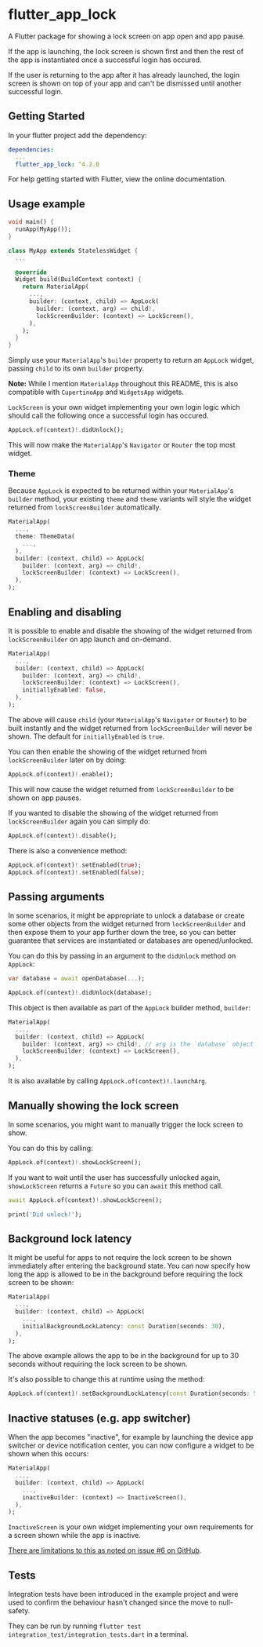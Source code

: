 # flutter_app_lock

A Flutter package for showing a lock screen on app open and app pause.

If the app is launching, the lock screen is shown first and then the rest of the app is instantiated once a successful login has occured.

If the user is returning to the app after it has already launched, the login screen is shown on top of your app and can't be dismissed until another successful login.

## Getting Started

In your flutter project add the dependency:

```yaml
dependencies:
  ...
  flutter_app_lock: ^4.2.0
```

For help getting started with Flutter, view the online documentation.

## Usage example

```dart
void main() {
  runApp(MyApp());
}

class MyApp extends StatelessWidget {
  ...

  @override
  Widget build(BuildContext context) {
    return MaterialApp(
      ...,
      builder: (context, child) => AppLock(
        builder: (context, arg) => child!,
        lockScreenBuilder: (context) => LockScreen(),
      ),
    );
  }
}
```

Simply use your `MaterialApp`'s `builder` property to return an `AppLock` widget, passing `child` to its own `builder` property.

**Note:** While I mention `MaterialApp` throughout this README, this is also compatible with `CupertinoApp` and `WidgetsApp` widgets.

`LockScreen` is your own widget implementing your own login logic which should call the following once a successful login has occured.

```dart
AppLock.of(context)!.didUnlock();
```

This will now make the `MaterialApp`'s `Navigator` or `Router` the top most widget.

### Theme

Because `AppLock` is expected to be returned within your `MaterialApp`'s `builder` method, your existing `theme` and `theme` variants will style the widget returned from `lockScreenBuilder` automatically.

```dart
MaterialApp(
  ...,
  theme: ThemeData(
    ...,
  ),
  builder: (context, child) => AppLock(
    builder: (context, arg) => child!,
    lockScreenBuilder: (context) => LockScreen(),
  ),
);
```

## Enabling and disabling

It is possible to enable and disable the showing of the widget returned from `lockScreenBuilder` on app launch and on-demand.

```dart
MaterialApp(
  ...,
  builder: (context, child) => AppLock(
    builder: (context, arg) => child!,
    lockScreenBuilder: (context) => LockScreen(),
    initiallyEnabled: false,
  ),
);
```

The above will cause `child` (your `MaterialApp`'s `Navigator` or `Router`) to be built instantly and the widget returned from `lockScreenBuilder` will never be shown. The default for `initiallyEnabled` is `true`.

You can then enable the showing of the widget returned from `lockScreenBuilder` later on by doing:

```dart
AppLock.of(context)!.enable();
```

This will now cause the widget returned from `lockScreenBuilder` to be shown on app pauses.

If you wanted to disable the showing of the widget returned from `lockScreenBuilder` again you can simply do:

```dart
AppLock.of(context)!.disable();
```

There is also a convenience method:

```dart
AppLock.of(context)!.setEnabled(true);
AppLock.of(context)!.setEnabled(false);
```

## Passing arguments

In some scenarios, it might be appropriate to unlock a database or create some other objects from the widget returned from `lockScreenBuilder` and then expose them to your app further down the tree, so you can better guarantee that services are instantiated or databases are opened/unlocked.

You can do this by passing in an argument to the `didUnlock` method on `AppLock`:

```dart
var database = await openDatabase(...);

AppLock.of(context)!.didUnlock(database);
```

This object is then available as part of the `AppLock` builder method, `builder`:

```dart
MaterialApp(
  ...,
  builder: (context, child) => AppLock(
    builder: (context, arg) => child!, // arg is the `database` object passed in to `didUnlock`
    lockScreenBuilder: (context) => LockScreen(),
  ),
);
```

It is also available by calling `AppLock.of(context)!.launchArg`.

## Manually showing the lock screen

In some scenarios, you might want to manually trigger the lock screen to show.

You can do this by calling:

```dart
AppLock.of(context)!.showLockScreen();
```

If you want to wait until the user has successfully unlocked again, `showLockScreen` returns a `Future` so you can `await` this method call.

```dart
await AppLock.of(context)!.showLockScreen();

print('Did unlock!');
```

## Background lock latency

It might be useful for apps to not require the lock screen to be shown immediately after entering the background state. You can now specify how long the app is allowed to be in the background before requiring the lock screen to be shown:

```dart
MaterialApp(
  ...,
  builder: (context, child) => AppLock(
    ...,
    initialBackgroundLockLatency: const Duration(seconds: 30),
  ),
);
```

The above example allows the app to be in the background for up to 30 seconds without requiring the lock screen to be shown.

It's also possible to change this at runtime using the method:

```dart
AppLock.of(context)!.setBackgroundLockLatency(const Duration(seconds: 5));
```

## Inactive statuses (e.g. app switcher)

When the app becomes "inactive", for example by launching the device app switcher or device notification center, you can now configure a widget to be shown when this occurs:

```dart
MaterialApp(
  ...,
  builder: (context, child) => AppLock(
    ...,
    inactiveBuilder: (context) => InactiveScreen(),
  ),
);
```

`InactiveScreen` is your own widget implementing your own requirements for a screen shown while the app is inactive.

[There are limitations to this as noted on issue #6 on GitHub](https://github.com/tomalabaster/flutter_app_lock/issues/6#issuecomment-1872616800).

## Tests

Integration tests have been introduced in the example project and were used to confirm the behaviour hasn't changed since the move to null-safety.

They can be run by running `flutter test integration_test/integration_tests.dart` in a terminal.
